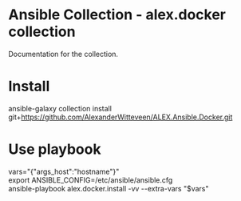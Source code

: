 # Ansible Collection - alex.docker collection
Documentation for the collection.

# Install
ansible-galaxy collection install git+https://github.com/AlexanderWitteveen/ALEX.Ansible.Docker.git

# Use playbook
vars="{\"args_host\":\"hostname\"}"  
export ANSIBLE_CONFIG=/etc/ansible/ansible.cfg  
ansible-playbook alex.docker.install -vv --extra-vars "$vars"  

